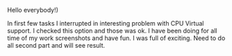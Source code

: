 Hello everybody!)

In first few tasks I interrupted in interesting problem with CPU Virtual support. I checked this option and those was ok. I have been doing for all time of my work screenshots and have fun. I was full of exciting. Need to do all second part and will see result.